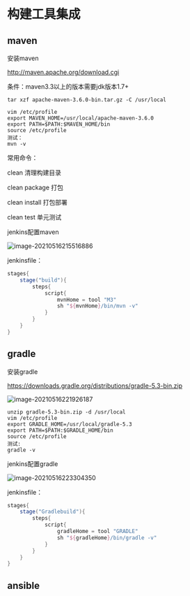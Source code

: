 # 构建工具集成

## maven

安装maven

http://maven.apache.org/download.cgi

条件：maven3.3以上的版本需要jdk版本1.7+

```shell
tar xzf apache-maven-3.6.0-bin.tar.gz -C /usr/local

vim /etc/profile
export MAVEN_HOME=/usr/local/apache-maven-3.6.0
export PATH=$PATH:$MAVEN_HOME/bin
source /etc/profile
测试：
mvn -v
```

常用命令：

clean 清理构建目录

clean package 打包

clean install 打包部署

clean  test 单元测试

jenkins配置maven

![image-20210516215516886](https://gitee.com/c_honghui/picture/raw/master/img/20210516215523.png)

jenkinsfile：

```groovy
stages{
    stage("build"){
        steps{
            script{
                mvnHome = tool "M3"
                sh "${mvnHome}/bin/mvn -v"
            }
        }
    }
}
```

## gradle

安装gradle

https://downloads.gradle.org/distributions/gradle-5.3-bin.zip

![image-20210516221926187](https://gitee.com/c_honghui/picture/raw/master/img/20210516221926.png)

```shell
unzip gradle-5.3-bin.zip -d /usr/local
vim /etc/profile
export GRADLE_HOME=/usr/local/gradle-5.3
export PATH=$PATH:$GRADLE_HOME/bin
source /etc/profile
测试:
gradle -v
```

jenkins配置gradle

![image-20210516223304350](https://gitee.com/c_honghui/picture/raw/master/img/20210516223304.png)

jenkinsfile：

```groovy
stages{
    stage("Gradlebuild"){
        steps{
            script{
                gradleHome = tool "GRADLE"
                sh "${gradleHome}/bin/gradle -v"
            }
        }
    }
}
```

## ansible